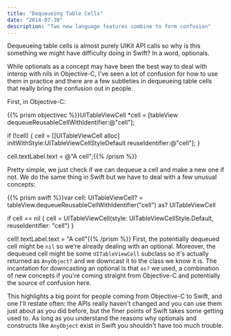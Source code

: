 ```yaml
---
title: "Dequeueing Table Cells"
date: "2014-07-30"
description: "Two new language features combine to form confusion"
---
```

Dequeueing table cells is almost purely UIKit API calls so why is this something we might have difficulty doing in Swift? In a word, optionals.

While optionals as a concept may have been the best way to deal with interop with nils in Objective-C, I've seen a lot of confusion for how to use them in practice and there are a few subtleties in dequeueing table cells that really bring the confusion out in people.

First, in Objective-C:

{{% prism objectivec %}}UITableViewCell *cell = [tableView dequeueReusableCellWithIdentifier:@"cell"];

if (!cell) {
	cell = [[UITableViewCell alloc] initWithStyle:UITableViewCellStyleDefault reuseIdentifier:@"cell"];
}

cell.textLabel.text = @"A cell";{{% /prism %}}

Pretty simple, we just check if we can dequeue a cell and make a new one if not. We do the same thing in Swift but we have to deal with a few unusual concepts:

{{% prism swift %}}var cell: UITableViewCell? = tableView.dequeueReusableCellWithIdentifier("cell") as? UITableViewCell

if cell == nil {
	cell = UITableViewCell(style: UITableViewCellStyle.Default, reuseIdentifier: "cell")
}

cell!.textLabel.text = "A cell"{{% /prism %}}
First, the potentially dequeued cell might be `nil` so we're already dealing with an optional. Moreover, the dequeued cell might be some `UITableViewCell` subclass so it's actually returned as `AnyObject?` and we downcast it to the class we know it is. The incantation for downcasting an optional is that `as?` we used, a combination of new concepts if you're coming straight from Objective-C and potentially the source of confusion here.

This highlights a big point for people coming from Objective-C to Swift, and one I'll restate often: the APIs really haven't changed and you can use them just about as you did before, but the finer points of Swift takes some getting used to. As long as you understand the reasons why optionals and constructs like `AnyObject` exist in Swift you shouldn't have too much trouble.
